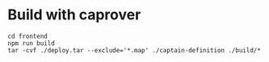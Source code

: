 # Build with caprover

```
cd frontend
npm run build
tar -cvf ./deploy.tar --exclude='*.map' ./captain-definition ./build/*
```

